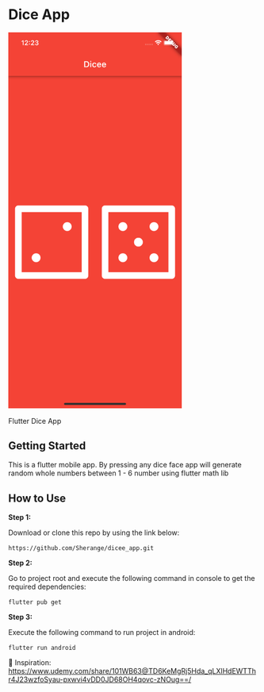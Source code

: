 # Dice App

<img  src="dice1.png" alt="dice1" width="350"/>

Flutter Dice App

## Getting Started
This is a flutter mobile app. By pressing any dice face  app will generate random whole numbers between 1 - 6 number using flutter math lib
## How to Use 

**Step 1:**

Download or clone this repo by using the link below:

```
https://github.com/Sherange/dicee_app.git
```

**Step 2:**

Go to project root and execute the following command in console to get the required dependencies: 

```
flutter pub get 
```

**Step 3:**

Execute the following command to run project in android:

```
flutter run android
```
📌 Inspiration: https://www.udemy.com/share/101WB63@TD6KeMgRj5Hda_qLXlHdEWTThr4J23wzfoSyau-pxwvi4vDD0JD68OH4qovc-zNOug==/

